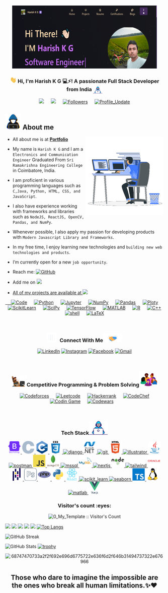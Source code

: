 <p align="center">   
  <img      src="https://github.com/kghthor/Personal-Portfolio/blob/master/src/images/profile.png" height="200"/>       
</p>         
         
<h3 align="center">       
    <img  src="https://github.com/kghthor/awesome-github-profile-readme-templates-main/blob/master/Gif%20Files/hello.gif" width="21"></a> Hi, I'm Harish K G 💻⚡! A passionate Full Stack Developer from India  <img align="center" alt="GIF" width="30"  src="https://github.com/kghthor/awesome-github-profile-readme-templates-main/blob/master/Gif%20Files/Developer.gif" width="36"/>
</h3>
  
<p align="center">
    &emsp;
    <a href="https://hits.seeyoufarm.com"><img src="https://hits.seeyoufarm.com/api/count/incr/badge.svg?url=https%3A%2F%2Fgithub.com%2F0_My_Template%2F%26title%3DProfile%2520Views&count_bg=%2379C83D&title_bg=%23555555&icon=counter-strike.svg&icon_color=%23E7E7E7&title=Profile+Views&edge_flat=false"/></a>
    &emsp;
    <a href="https://github.com/kghthor/kghthor/pulse" alt="Activity"><img src="https://img.shields.io/github/commit-activity/m/kghthor/kghthor" /></a>
    &emsp;
    <a href="https://github.com/kghthor?tab=followers"><img alt="Followers" src="https://img.shields.io/github/followers/kghthor?color=4C1&logo=github"></a>
    &emsp;
    <a href="https://github.com/kghthor/kghthor" target="_blank"><img alt="Profile_Update" src="https://img.shields.io/github/last-commit/kghthor/kghthor?label=Profile%20update&style=fflat-square"></a>
    &emsp;
</p> 



## <picture><img src = "https://github.com/kghthor/awesome-github-profile-readme-templates-main/blob/master/Gif%20Files/about_me.gif?raw=true" width = 50px></picture> About me
<picture> <img align="right" src="https://github.com/kghthor/awesome-github-profile-readme-templates-main/blob/master/Gif%20Files/programming.gif" width = 250px></picture>

- All about me is at **[Portfolio](https://kghthor.netlify.app/)**

- My name is `Harish K G` and I am a `Electronics and Communication Engineer` Graduated From `Sri Ramakrishna Engineering College` in Coimbatore, India.

- I am proficient in various programming languages such as `C,Java, Python, HTML, CSS, and JavaScript`.

- I also have experience working with frameworks and libraries such as `NodeJS, ReactJS, OpenCV, Pandas, and NumPy`.

- Whenever possible, I also apply my passion for developing products with `Modern Javascript Library and Frameworks`.

- In my free time, I enjoy learning new technologies and `building new web technologies and products`.

- I’m currently open for a new `job opportunity`.
  
- Reach me: <a href="mailto:harishindian123@gmail.com" target="_blank"><img alt="GitHub" src="https://img.shields.io/badge/-harishindian123@gmail.com-c14438?style=flat-square&logo=Gmail&logoColor=white"></a>

- Add me on <a href="https://www.linkedin.com/in/kghthor/" target="_blank"><img src="https://img.shields.io/badge/LinkedIn-green">

- All of my projects are available at <a href="https://github.com/kghthor/" target="_blank"><img src="https://img.shields.io/badge/Github-008080">

<p align="center">
    &emsp;
    <a href="https://github.com/kghthor?tab=repositories" target="_blank"><img alt="Code" src="https://img.shields.io/badge/-code-000000?style=flat-square&logo=Plex&logoColor=white"></a>
    &emsp;
    <a href="https://github.com/kghthor?tab=repositories&language=python" target="_blank"><img alt="Python" src="https://img.shields.io/badge/Python-FFD43B?style=flat-square&logo=python&logoColor=darkgreen"></a>
    &emsp;
    <a href="https://github.com/kghthor?tab=repositories&language=Jupyter Notebook" target="_blank"><img alt="Jupyter" src="https://img.shields.io/badge/Jupyter-F37626.svg?&style=flat-square&logo=Jupyter&logoColor=white"></a>
    &emsp;
    <a href="https://github.com/kghthor/09_Python_NumPy_Module" target="_blank"><img alt="NumPy" src="https://img.shields.io/badge/Numpy-777BB4?style=flat-square&logo=numpy&logoColor=white"></a>
    &emsp;
    <a href="https://github.com/kghthor/10_Python_Pandas_Module" target="_blank"><img alt="Pandas" src="https://img.shields.io/badge/Pandas-2C2D72?style=flat-square&logo=pandas&logoColor=white"></a>
    &emsp;
    <a href="https://github.com/kghthor/11_Python_Matplotlib_Module" target="_blank"><img alt="Ploty" src="https://img.shields.io/badge/Plotly-%233F4F75?style=flat-square&logo=plotly&logoColor=white"></a>
    &emsp;
    <a href="https://github.com/kghthor/Python_Decision_Tree_and_Random_Forest" target="_blank"><img alt="ScikitLearn" src="https://img.shields.io/badge/scikit_learn-F7931E?style=flat-square&logo=scikit-learn&logoColor=white"></a>
    &emsp;
    <a href="https://github.com/kghthor/93_Python_Data_Analytics_Projects" target="_blank"><img alt="SciPy" src="https://img.shields.io/badge/SciPy-%230C55A5?style=flat-square&logo=scipy&logoColor=white"></a>
    &emsp;
    <a href="https://github.com/kghthor/93_Python_Data_Analytics_Projects" target="_blank"><img alt="TensorFlow" src="https://img.shields.io/badge/TensorFlow-FF6F00?style=flat-square&logo=TensorFlow&logoColor=white"></a>
    &emsp;
    <a href="https://github.com/kghthor?tab=repositories&language=matlab" target="_blank"><img alt="MATLAB" src="https://img.shields.io/badge/-MATLAB-fb4f14?style=flat-square&logo=Mathworks&logoColor=white"></a>
    &emsp;
    <a href="https://github.com/kghthor?tab=repositories&language=r" target="_blank"><img alt="R" src="https://img.shields.io/badge/-R-276DC3?style=flat-square&logo=R&logoColor=white"></a>
    &emsp;
    <a href="https://github.com/kghthor?tab=repositories&language=c%2B%2B" target="_blank"><img alt="C++" src="https://img.shields.io/badge/-C%2B%2B-00599C?style=flat-square&logo=C%2B%2B&logoColor=white"></a>
    &emsp;
    <a href="https://github.com/kghthor?tab=repositories&language=shell" target="_blank"><img alt="shell" src="https://img.shields.io/badge/-shell-5391FE?style=flat-square&logo=PowerShell&logoColor=white"></a> 
    &emsp;
    <a href="https://github.com/kghthor?tab=repositories&language=TeX" target="_blank"><img alt="LaTeX" src="https://img.shields.io/badge/-LaTeX-008080?style=flat-square&logo=LaTeX&logoColor=white"></a>
    &emsp;
</p>
<br />

<div align="center">
<h3> <img src="https://github.com/kghthor/awesome-github-profile-readme-templates-main/blob/master/Gif%20Files/bar.gif" width="30" height="30" style="margin-right: 10px;">Connect With Me<img src="https://github.com/kghthor/awesome-github-profile-readme-templates-main/blob/master/Gif%20Files/Handshake.gif" width="60">
</h3> 
<p align="center">
    <a href="https://www.linkedin.com/in/kghthor" target="_blank"><img alt="LinkedIn" width="25px" src="https://github.com/TheDudeThatCode/TheDudeThatCode/blob/master/Assets/Linkedin.svg"></a>
    <a href="https://www.instagram.com/kghthor" target="_blank"><img alt="Instagram" width="25px" src="https://github.com/TheDudeThatCode/TheDudeThatCode/blob/master/Assets/Instagram.svg"></a>
    <a href="https://www.facebook.com/kgharish.kgharish" target="_blank"><img alt="Facebook" width="25px" src="https://upload.wikimedia.org/wikipedia/commons/5/51/Facebook_f_logo_%282019%29.svg"></a>
    <a href="mailto:playgod378@gmail.com" target="_blank"><img alt="Gmail" width="25px" src="https://github.com/TheDudeThatCode/TheDudeThatCode/blob/master/Assets/Gmail.svg"></a> 
</p></div> 
<br />
  

<div align="center">
<h3><picture> <img src = "https://github.com/kghthor/awesome-github-profile-readme-templates-main/blob/master/Gif%20Files/CP_PS.gif" width = 50px></picture>Competitive Programming & Problem Solving<img src="https://github.com/kghthor/awesome-github-profile-readme-templates-main/blob/master/Gif%20Files/colaborate.gif" width="60">
</h3>
<p align="center">
    &emsp;
    <a href=""><img alt = "Codeforces" src="https://img.shields.io/badge/CodeForces%20-%231F8ACB.svg?style=plastic&logo=codeforces&logoColor=white" /></a>	
  &emsp;
    <a href=https://leetcode.com/u/kghthor/><img alt = "Leetcode" src="https://img.shields.io/badge/LeetCode%20-%23FFA116.svg?style=plastic&logo=leetcode&logoColor=black" /></a>
  &emsp;
    <a href="https://www.hackerrank.com/profile/kghthor"><img alt = "Hackerrank" src="https://img.shields.io/badge/HackerRank-%232EC866.svg?style=plastic&logo=hackerrank&logoColor=black" /></a>
  &emsp;
    <a href="h"><img alt = "CodeChef" src="https://img.shields.io/badge/Codechef-%235B4638.svg?style=plastic&logo=codechef&logoColor=white" /></a>
  &emsp;
    <a href=""><img alt = "Codin Game" src="https://img.shields.io/badge/CodinGame-%23F2BB13.svg?&style=plastic&logo=codingame&logoColor=black" /></a>
  &emsp;
    <a href=""><img alt = "Codewars" src="https://img.shields.io/badge/CodeWars-%232EC866.svg?&style=plastic&logo=CodeWars&logoColor=black" /></a>
  &emsp;

</p></div>
<br />

<div align="center">
<h3> Tech Stack<img src="https://github.com/kghthor/awesome-github-profile-readme-templates-main/blob/master/Gif%20Files/Developer.gif" width="60">
</h3>
<p align="center"> <a href="https://getbootstrap.com" target="_blank" rel="noreferrer"> <img src="https://raw.githubusercontent.com/devicons/devicon/master/icons/bootstrap/bootstrap-plain-wordmark.svg" alt="bootstrap" width="40" height="40"/> </a> <a href="https://www.cprogramming.com/" target="_blank" rel="noreferrer"> <img src="https://raw.githubusercontent.com/devicons/devicon/master/icons/c/c-original.svg" alt="c" width="40" height="40"/> </a> <a href="https://www.w3schools.com/cpp/" target="_blank" rel="noreferrer"> <img src="https://raw.githubusercontent.com/devicons/devicon/master/icons/cplusplus/cplusplus-original.svg" alt="cplusplus" width="40" height="40"/> </a> <a href="https://www.w3schools.com/css/" target="_blank" rel="noreferrer"> <img src="https://raw.githubusercontent.com/devicons/devicon/master/icons/css3/css3-original-wordmark.svg" alt="css3" width="40" height="40"/> </a> <a href="https://www.djangoproject.com/" target="_blank" rel="noreferrer"> <img src="https://cdn.worldvectorlogo.com/logos/django.svg" alt="django" width="40" height="40"/> </a> <a href="https://dotnet.microsoft.com/" target="_blank" rel="noreferrer"> <img src="https://raw.githubusercontent.com/devicons/devicon/master/icons/dot-net/dot-net-original-wordmark.svg" alt="dotnet" width="40" height="40"/> </a> <a href="https://git-scm.com/" target="_blank" rel="noreferrer"> <img src="https://www.vectorlogo.zone/logos/git-scm/git-scm-icon.svg" alt="git" width="40" height="40"/> </a> <a href="https://www.w3.org/html/" target="_blank" rel="noreferrer"> <img src="https://raw.githubusercontent.com/devicons/devicon/master/icons/html5/html5-original-wordmark.svg" alt="html5" width="40" height="40"/> </a> <a href="https://www.adobe.com/in/products/illustrator.html" target="_blank" rel="noreferrer"> <img src="https://www.vectorlogo.zone/logos/adobe_illustrator/adobe_illustrator-icon.svg" alt="illustrator" width="40" height="40"/> </a> <a href="https://www.java.com" target="_blank" rel="noreferrer"> <img src="https://raw.githubusercontent.com/devicons/devicon/master/icons/java/java-original.svg" alt="java" width="40" height="40"/> </a><a href="https://postman.com" target="_blank" rel="noreferrer"> <img src="https://www.vectorlogo.zone/logos/getpostman/getpostman-icon.svg" alt="postman" width="40" height="40"/> </a> <a href="https://developer.mozilla.org/en-US/docs/Web/JavaScript" target="_blank" rel="noreferrer"> <img src="https://raw.githubusercontent.com/devicons/devicon/master/icons/javascript/javascript-original.svg" alt="javascript" width="40" height="40"/> </a> </a> <a href="https://www.mongodb.com/" target="_blank" rel="noreferrer"> <img src="https://raw.githubusercontent.com/devicons/devicon/master/icons/mongodb/mongodb-original-wordmark.svg" alt="mongodb" width="40" height="40"/> </a> <a href="https://www.microsoft.com/en-us/sql-server" target="_blank" rel="noreferrer"> <img src="https://www.svgrepo.com/show/303229/microsoft-sql-server-logo.svg" alt="mssql" width="40" height="40"/> </a> <a href="https://www.mysql.com/" target="_blank" rel="noreferrer"> <img src="https://raw.githubusercontent.com/devicons/devicon/master/icons/mysql/mysql-original-wordmark.svg" alt="mysql" width="40" height="40"/> </a> <a href="https://nextjs.org/" target="_blank" rel="noreferrer"> <img src="https://cdn.worldvectorlogo.com/logos/nextjs-2.svg" alt="nextjs" width="40" height="40"/> </a> <a href="https://nodejs.org" target="_blank" rel="noreferrer"> <img src="https://raw.githubusercontent.com/devicons/devicon/master/icons/nodejs/nodejs-original-wordmark.svg" alt="nodejs" width="40" height="40"/> </a><a href="https://tailwindcss.com/" target="_blank" rel="noreferrer"> <img src="https://www.vectorlogo.zone/logos/tailwindcss/tailwindcss-icon.svg" alt="tailwind" width="40" height="40"/> </a> <a href="https://www.oracle.com/" target="_blank" rel="noreferrer"> <img src="https://raw.githubusercontent.com/devicons/devicon/master/icons/oracle/oracle-original.svg" alt="oracle" width="40" height="40"/> </a> <a href="https://pandas.pydata.org/" target="_blank" rel="noreferrer"> <img src="https://raw.githubusercontent.com/devicons/devicon/2ae2a900d2f041da66e950e4d48052658d850630/icons/pandas/pandas-original.svg" alt="pandas" width="40" height="40"/> </a> <a href="https://www.photoshop.com/en" target="_blank" rel="noreferrer"> <img src="https://raw.githubusercontent.com/devicons/devicon/master/icons/photoshop/photoshop-line.svg" alt="photoshop" width="40" height="40"/> </a> <a href="https://www.php.net" target="_blank" rel="noreferrer"> <img src="https://raw.githubusercontent.com/devicons/devicon/master/icons/php/php-original.svg" alt="php" width="40" height="40"/> </a> <a href="https://www.python.org" target="_blank" rel="noreferrer"> <img src="https://raw.githubusercontent.com/devicons/devicon/master/icons/python/python-original.svg" alt="python" width="40" height="40"/> </a> <a href="https://reactjs.org/" target="_blank" rel="noreferrer"> <img src="https://raw.githubusercontent.com/devicons/devicon/master/icons/react/react-original-wordmark.svg" alt="react" width="40" height="40"/> </a> <a href="https://scikit-learn.org/" target="_blank" rel="noreferrer"> <img src="https://upload.wikimedia.org/wikipedia/commons/0/05/Scikit_learn_logo_small.svg" alt="scikit_learn" width="40" height="40"/> </a> <a href="https://seaborn.pydata.org/" target="_blank" rel="noreferrer"> <img src="https://seaborn.pydata.org/_images/logo-mark-lightbg.svg" alt="seaborn" width="40" height="40"/> </a> <a href="https://www.typescriptlang.org/" target="_blank" rel="noreferrer"> <img src="https://raw.githubusercontent.com/devicons/devicon/master/icons/typescript/typescript-original.svg" alt="typescript" width="40" height="40"/> </a><a href="https://www.linux.org/" target="_blank" rel="noreferrer"> <img src="https://raw.githubusercontent.com/devicons/devicon/master/icons/linux/linux-original.svg" alt="linux" width="40" height="40"/> </a> <a href="https://www.mathworks.com/" target="_blank" rel="noreferrer"> <img src="https://upload.wikimedia.org/wikipedia/commons/2/21/Matlab_Logo.png" alt="matlab" width="40" height="40"/> </a> <a href="https://vuejs.org/" target="_blank" rel="noreferrer"> <img src="https://raw.githubusercontent.com/devicons/devicon/master/icons/vuejs/vuejs-original-wordmark.svg" alt="vuejs" width="40" height="40"/> </a> </p></div>
 
<div align="center">
  <h3 align="center">Visitor's count :eyes:</h3>
<p align="center"><img src="https://profile-counter.glitch.me/{0_My_Template}/count.svg" alt="0_My_Template :: Visitor's Count" /></p>
</div>
    
![](http://github-profile-summary-cards.vercel.app/api/cards/profile-details?username=kghthor&theme=2077)
![](http://github-profile-summary-cards.vercel.app/api/cards/repos-per-language?username=kghthor&theme=2077)
![](http://github-profile-summary-cards.vercel.app/api/cards/most-commit-language?username=kghthor&theme=2077)
![](http://github-profile-summary-cards.vercel.app/api/cards/stats?username=kghthor&theme=2077)
![](http://github-profile-summary-cards.vercel.app/api/cards/productive-time?username=kghthor&theme=2077&utcOffset=6)
[![Top Langs](https://github-readme-stats.vercel.app/api/top-langs/?username=kghthor&layout=compact&theme=algolia&langs_count=20&hide_border=true)](https://github.com/kghthor/github-readme-stats)

![GitHub Streak](https://github-readme-streak-stats.herokuapp.com/?user=kghthor&theme=dark)



![GitHub Stats](https://github-readme-stats.vercel.app/api?username=kghthor&show_icons=true&theme=dark)
[![trophy](https://github-profile-trophy.vercel.app/?username=kghthor&theme=dracula)](https://github.com/kghthor/github-profile-trophy)
<br /> 
<div align='center'>
  
![68747470733a2f2f692e696d6775722e636f6d2f646b31494737322e676966](https://user-images.githubusercontent.com/68494604/116209755-d90a6180-a75f-11eb-92ef-650bd533e0da.gif)

## <b>Those who dare to imagine the impossible are the ones who break all human limitations.✨❤</b>

</div>
